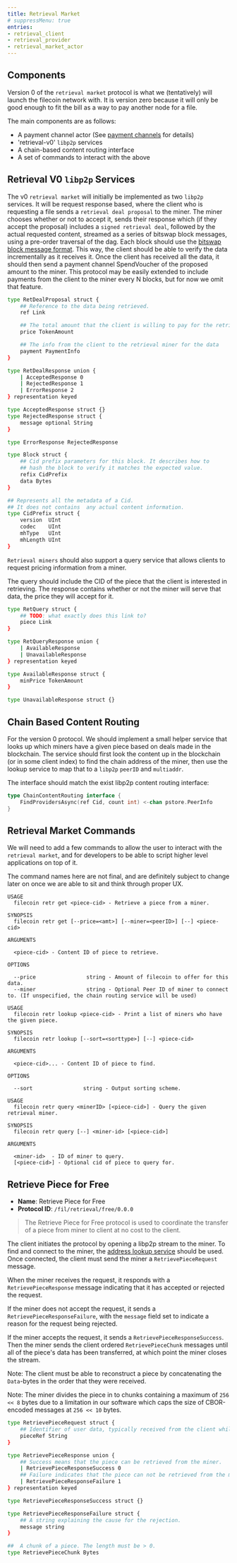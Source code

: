 ```yaml
---
title: Retrieval Market
# suppressMenu: true
entries:
- retrieval_client
- retrieval_provider
- retrieval_market_actor
---
```


## Components

Version 0 of the `retrieval market` protocol is what we (tentatively) will launch the filecoin network with. It is version zero because it will only be good enough to fit the bill as a way to pay another node for a file.

The main components are as follows:

- A payment channel actor (See [payment channels](payment-channels.md) for details)
- 'retrieval-v0' `libp2p` services
- A chain-based content routing interface
- A set of commands to interact with the above

## Retrieval V0 `libp2p` Services

The v0 `retrieval market` will initially be implemented as two `libp2p` services. It will be request response based, where the client who is requesting a file sends a `retrieval deal proposal` to the miner. The miner chooses whether or not to accept it, sends their response which (if they accept the proposal) includes a `signed retrieval deal`, followed by the actual requested content, streamed as a series of bitswap block messages, using a pre-order traversal of the dag. Each block should use the [bitswap block message format](https://github.com/ipfs/go-bitswap/blob/c980d7ed36f278e93828acf920f3a911e8263265/message/message.go#L228). This way, the client should be able to verify the data incrementally as it receives it. Once the client has received all the data, it should then send a payment channel SpendVoucher of the proposed amount to the miner. This protocol may be easily extended to include payments from the client to the miner every N blocks, but for now we omit that feature.

```sh
type RetDealProposal struct {
	## Reference to the data being retrieved.
	ref Link

	## The total amount that the client is willing to pay for the retrieval of the data.
	price TokenAmount

	## The info from the client to the retrieval miner for the data
	payment PaymentInfo
}

type RetDealResponse union {
    | AcceptedResponse 0
    | RejectedResponse 1
    | ErrorResponse 2
} representation keyed

type AcceptedResponse struct {}
type RejectedResponse struct {
    message optional String
}

type ErrorResponse RejectedResponse

type Block struct {
	## Cid prefix parameters for this block. It describes how to
	## hash the block to verify it matches the expected value.
	refix CidPrefix
	data Bytes
}

## Represents all the metadata of a Cid.
## It does not contains  any actual content information.
type CidPrefix struct {
	version  UInt
	codec    UInt
	mhType   UInt
	mhLength UInt
}
```

`Retrieval miners` should also support a query service that allows clients to request pricing information from a miner.

The query should include the CID of the piece that the client is interested in retrieving. The response contains whether or not the miner will serve that data, the price they will accept for it.

```sh
type RetQuery struct {
    ## TODO: what exactly does this link to?
	piece Link
}

type RetQueryResponse union {
    | AvailableResponse
    | UnavailableResponse
} representation keyed

type AvailableResponse struct {
	minPrice TokenAmount
}

type UnavailableResponse struct {}
```

## Chain Based Content Routing

For the version 0 protocol. We should implement a small helper service that looks up which miners have a given piece based on deals made in the blockchain. The service should first look the content up in the blockchain (or in some client index) to find the chain address of the miner, then use the lookup service to map that to a `libp2p` `peerID` and `multiaddr`.

The interface should match the exist libp2p content routing interface:

```go
type ChainContentRouting interface {
	FindProvidersAsync(ref Cid, count int) <-chan pstore.PeerInfo
}
```

## Retrieval Market Commands

We will need to add a few commands to allow the user to interact with the `retrieval market`, and for developers to be able to script higher level applications on top of it.

The command names here are not final, and are definitely subject to change later on once we are able to sit and think through proper UX.

```text
USAGE
  filecoin retr get <piece-cid> - Retrieve a piece from a miner.

SYNOPSIS
  filecoin retr get [--price=<amt>] [--miner=<peerID>] [--] <piece-cid>

ARGUMENTS

  <piece-cid> - Content ID of piece to retrieve.

OPTIONS

  --price                string - Amount of filecoin to offer for this data.
  --miner                string - Optional Peer ID of miner to connect to. (If unspecified, the chain routing service will be used)
```

```text
USAGE
  filecoin retr lookup <piece-cid> - Print a list of miners who have the given piece.

SYNOPSIS
  filecoin retr lookup [--sort=<sorttype>] [--] <piece-cid>

ARGUMENTS

  <piece-cid>... - Content ID of piece to find.

OPTIONS

  --sort                string - Output sorting scheme.
```

```text
USAGE
  filecoin retr query <minerID> [<piece-cid>] - Query the given retrieval miner.

SYNOPSIS
  filecoin retr query [--] <miner-id> [<piece-cid>]

ARGUMENTS

  <miner-id>  - ID of miner to query.
  [<piece-cid>] - Optional cid of piece to query for.
```


## Retrieve Piece for Free

- **Name**: Retrieve Piece for Free
- **Protocol ID**: `/fil/retrieval/free/0.0.0`

> The Retrieve Piece for Free protocol is used to coordinate the transfer of a piece from miner to client at no cost to the client.

The client initiates the protocol by opening a libp2p stream to the miner. To find and connect to the miner, the [address lookup service](lookup-service.md) should be used. Once connected, the client must send the miner a `RetrievePieceRequest` message.

When the miner receives the request, it responds with a `RetrievePieceResponse` message indicating that it has accepted or rejected the request.

If the miner does not accept the request, it sends a `RetrievePieceResponseFailure`, with the `message` field set to indicate a reason for the request being rejected.

If the miner accepts the request, it sends a `RetrievePieceResponseSuccess`. Then the miner sends the client ordered `RetrievePieceChunk` messages until all of the piece's data has been transferred, at which point the miner closes the stream.

Note: The client must be able to reconstruct a piece by concatenating the `Data`-bytes in the order that they were received.

Note: The miner divides the piece in to chunks containing a maximum of `256 << 8` bytes due to a limitation in our software which caps the size of CBOR-encoded messages at `256 << 10` bytes.

```sh
type RetrievePieceRequest struct {
	## Identifier of user data, typically received from the client while consummating a storage deal.
	pieceRef String
}
```

```sh
type RetrievePieceResponse union {
    ## Success means that the piece can be retrieved from the miner.
    | RetrievePieceResponseSuccess 0
	## Failure indicates that the piece can not be retrieved from the miner.
    | RetrievePieceResponseFailure 1
} representation keyed

type RetrievePieceResponseSuccess struct {}

type RetrievePieceResponseFailure struct {
	## A string explaining the cause for the rejection.
	message string
}
```

```sh
##  A chunk of a piece. The length must be > 0.
type RetrievePieceChunk Bytes
```
